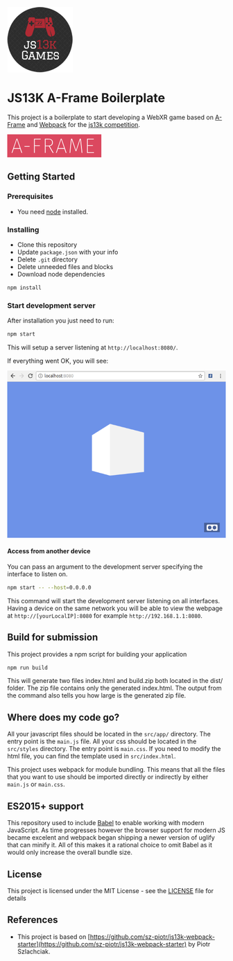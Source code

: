 ![js13k logo](./js13k-logo.png) 

# JS13K A-Frame Boilerplate

This project is a boilerplate to start developing a WebXR game based on [A-Frame](https://aframe.io/) and [Webpack](https://webpack.js.org/) for the [js13k competition](https://2019.js13kgames.com/).


![A-Frame logo](./a-frame.png)

## Getting Started

### Prerequisites

- You need [node](https://nodejs.org/en/download/current/) installed.

### Installing

- Clone this repository
- Update `package.json` with your info
- Delete `.git` directory
- Delete unneeded files and blocks
- Download node dependencies

```bash
npm install
```

### Start development server

After installation you just need to run:

```bash
npm start
```

This will setup a server listening at `http://localhost:8080/`.

If everything went OK, you will see:

![Screenshot](./screenshot.png)

#### Access from another device

You can pass an argument to the development server specifying the interface to listen on.

```bash
npm start -- --host=0.0.0.0
```

This command will start the development server listening on all interfaces. Having a device on the same network you will be able to view the webpage at `http://[yourLocalIP]:8080` for example `http://192.168.1.1:8080`.

## Build for submission

This project provides a npm script for building your application

```bash
npm run build
```

This will generate two files index.html and build.zip both located in the dist/ folder. The zip file contains only the generated index.html. The output from the command also tells you how large is the generated zip file.

## Where does my code go?

All your javascript files should be located in the `src/app/` directory. The entry point is the `main.js` file. All your css should be located in the `src/styles` directory. The entry point is `main.css`. If you need to modify the html file, you can find the template used in `src/index.html`.

This project uses webpack for module bundling. This means that all the files that you want to use should be imported directly or indirectly by either `main.js` or `main.css`.

## ES2015+ support

This repository used to include [Babel](https://babeljs.io/) to enable working with modern JavaScript. As time progresses however the browser support for modern JS became excelent and webpack began shipping a newer version of uglify that can minify it. All of this makes it a rational choice to omit Babel as it would only increase the overall bundle size.

## License

This project is licensed under the MIT License - see the [LICENSE](LICENSE) file for details

## References

* This project is based on [https://github.com/sz-piotr/js13k-webpack-starter](https://github.com/sz-piotr/js13k-webpack-starter) by Piotr Szlachciak.
